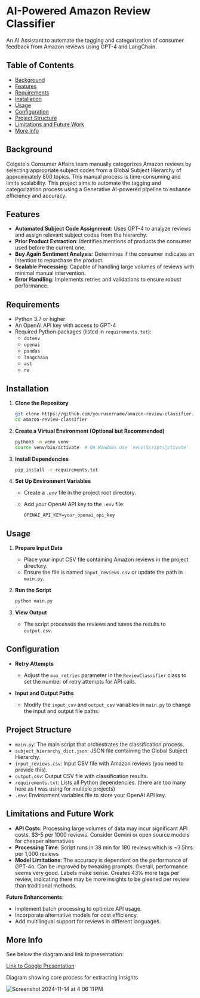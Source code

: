 
# AI-Powered Amazon Review Classifier

An AI Assistant to automate the tagging and categorization of consumer feedback from Amazon reviews using GPT-4 and LangChain.

## Table of Contents

- [Background](#background)
- [Features](#features)
- [Requirements](#requirements)
- [Installation](#installation)
- [Usage](#usage)
- [Configuration](#configuration)
- [Project Structure](#project-structure)
- [Limitations and Future Work](#limitations-and-future-work)
- [More Info](#more-info)

## Background

Colgate's Consumer Affairs team manually categorizes Amazon reviews by selecting appropriate subject codes from a Global Subject Hierarchy of approximately 800 topics. This manual process is time-consuming and limits scalability. This project aims to automate the tagging and categorization process using a Generative AI-powered pipeline to enhance efficiency and accuracy.

## Features

- **Automated Subject Code Assignment**: Uses GPT-4 to analyze reviews and assign relevant subject codes from the hierarchy.
- **Prior Product Extraction**: Identifies mentions of products the consumer used before the current one.
- **Buy Again Sentiment Analysis**: Determines if the consumer indicates an intention to repurchase the product.
- **Scalable Processing**: Capable of handling large volumes of reviews with minimal manual intervention.
- **Error Handling**: Implements retries and validations to ensure robust performance.

## Requirements

- Python 3.7 or higher
- An OpenAI API key with access to GPT-4
- Required Python packages (listed in `requirements.txt`):
  - `dotenv`
  - `openai`
  - `pandas`
  - `langchain`
  - `ast`
  - `re`

## Installation

1. **Clone the Repository**

   ```bash
   git clone https://github.com/yourusername/amazon-review-classifier.git
   cd amazon-review-classifier
   ```

2. **Create a Virtual Environment (Optional but Recommended)**

   ```bash
   python3 -m venv venv
   source venv/bin/activate  # On Windows use `venv\Scriptsctivate`
   ```

3. **Install Dependencies**

   ```bash
   pip install -r requirements.txt
   ```

4. **Set Up Environment Variables**

   - Create a `.env` file in the project root directory.
   - Add your OpenAI API key to the `.env` file:

     ```env
     OPENAI_API_KEY=your_openai_api_key
     ```

## Usage

1. **Prepare Input Data**

   - Place your input CSV file containing Amazon reviews in the project directory.
   - Ensure the file is named `input_reviews.csv` or update the path in `main.py`.

2. **Run the Script**

   ```bash
   python main.py
   ```

3. **View Output**

   - The script processes the reviews and saves the results to `output.csv`.

## Configuration

- **Retry Attempts**

  - Adjust the `max_retries` parameter in the `ReviewClassifier` class to set the number of retry attempts for API calls.

- **Input and Output Paths**

  - Modify the `input_csv` and `output_csv` variables in `main.py` to change the input and output file paths.

## Project Structure

- `main.py`: The main script that orchestrates the classification process.
- `subject_hierarchy_dict.json`: JSON file containing the Global Subject Hierarchy.
- `input_reviews.csv`: Input CSV file with Amazon reviews (you need to provide this).
- `output.csv`: Output CSV file with classification results.
- `requirements.txt`: Lists all Python dependencies. (there are too many here as I was using for multiple projects)
- `.env`: Environment variables file to store your OpenAI API key.

## Limitations and Future Work

- **API Costs**: Processing large volumes of data may incur significant API costs. $3-5 per 1000 reviews. Consider Gemini or open source models for cheaper alternatives
- **Processing Time**: Script runs in 38 min for 180 reviews which is ~3.5hrs per 1,000 reviews
- **Model Limitations**: The accuracy is dependent on the performance of GPT-4o. Can be improved by tweaking prompts. Overall, performance seems very good. Labels make sense. Creates 43% more tags per review, indicating there may be more insights to be gleened per review than traditional methods.

**Future Enhancements**:

- Implement batch processing to optimize API usage.
- Incorporate alternative models for cost efficiency.
- Add multilingual support for reviews in different languages.

## More Info

See below the diagram and link to presentation:

[Link to Google Presentation](https://docs.google.com/presentation/d/1oovPFnnWt9CG-dqLZGWUfwsTH-d3YWMmam4fkuFFd0A/edit?usp=sharing)


Diagram showing core process for extracting insights

![Screenshot 2024-11-14 at 4 06 11 PM](https://github.com/user-attachments/assets/bdc42333-e4a9-494d-b191-7babd6873084)

